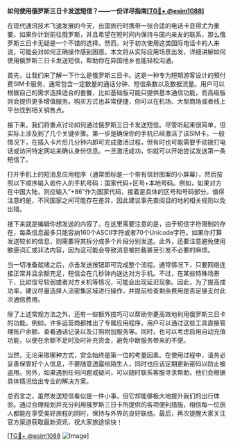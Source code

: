 **如何使用俄罗斯三日卡发送短信？——一份详尽指南[[TG💪+ @esim1088](https://t.me/s/esim1088)]**

在现代通讯技术飞速发展的今天，出国旅行时携带一张合适的电话卡显得尤为重要。如果你计划前往俄罗斯，并且希望在短时间内保持与国内亲友的联系，那么俄罗斯三日卡无疑是一个不错的选择。然而，对于初次使用这类国际电话卡的人来说，可能会对如何正确操作感到困惑。本文将从实际应用场景出发，详细讲解如何使用俄罗斯三日卡发送短信，帮助你在异国他乡也能轻松沟通。

首先，让我们来了解一下什么是俄罗斯三日卡。这是一种专为短期游客设计的预付费SIM卡服务，通常包含一定数量的通话分钟、短信条数以及数据流量。用户可以根据自己的需求选择适合的套餐，比如基础版可能只提供基本通信功能，而高级版则会提供更多增值服务。购买方式也非常便捷，你可以在机场、大型商场或者线上平台找到相关销售点。

接下来，我们将重点讨论如何通过俄罗斯三日卡发送短信。尽管听起来很简单，但实际上涉及到了几个关键步骤。第一步是确保你的手机已经激活了该SIM卡。一般情况下，在插入卡片后几分钟内即可完成激活过程，但有时也可能需要手动拨打电话或访问特定网站来确认身份信息。一旦激活成功，你就可以开始尝试发送第一条短信了。

打开手机上的短消息应用程序（通常图标是一个带有信封图案的小屏幕），然后按照以下顺序输入收件人的手机号码：国家代码+区号+本地号码。例如，如果对方在中国大陆，则应输入“+86”作为国家代码，接着是具体的区号和号码部分。值得注意的是，不同国家之间可能存在差异，因此建议事先查阅目的地的相关规则以免出错。

接下来就是编辑你想发送的内容了。在这里需要注意的是，由于短信字符限制的存在，每条信息最多只能容纳160个ASCII字符或者70个Unicode字符。如果你打算发送较长的信息，则需要将其拆分成多个片段分别发送。此外，还要注意避免使用敏感词汇或非法内容，因为这可能会导致消息被拦截甚至引发不必要的麻烦。

当一切准备就绪之后，点击发送按钮即可完成整个流程。通常情况下，只要网络连接正常并且余额充足，短信会在几秒钟内送达对方手机。不过，在某些特殊场景下，比如信号较弱或者对方关机等情况，可能会出现延迟现象。因此，为了提高成功率，建议尽量选择人流密集区域进行操作，并提前检查剩余费用是否足够支付此次通信费用。

除了上述常规方法之外，还有一些额外技巧可以帮助你更高效地利用俄罗斯三日卡的功能。例如，许多运营商都推出了专属应用程序，用户可以通过这些工具直接管理账户余额、查看通话记录以及订购附加服务等。同时，也可以考虑启用自动充值功能，以便在余额不足时及时补充资金，避免中断服务带来的不便。

当然，无论采取哪种方式，安全始终是第一位的考量因素。在使用过程中，请务必妥善保管好个人信息，不要随意透露给陌生人，同时也应该定期更新密码以防止被盗用。另外，如果遇到任何问题或疑问，可以随时联系客服寻求帮助，他们会根据具体情况给出专业的解决方案。

总而言之，虽然发送短信看似是一件小事，但它却能够极大地提升我们的出行体验。通过合理规划并充分利用俄罗斯三日卡所提供的各项便利措施，相信每一位旅人都能在享受美好旅程的同时，保持与外界的良好联络。最后，再次提醒大家关注官方渠道获取最新资讯，祝大家旅途愉快！

[[TG💪+ @esim1088](https://t.me/s/esim1088) ![Image](https://i.postimg.cc/4NQfJmqS/Snipaste-2025-05-13-00-14-12.png)]